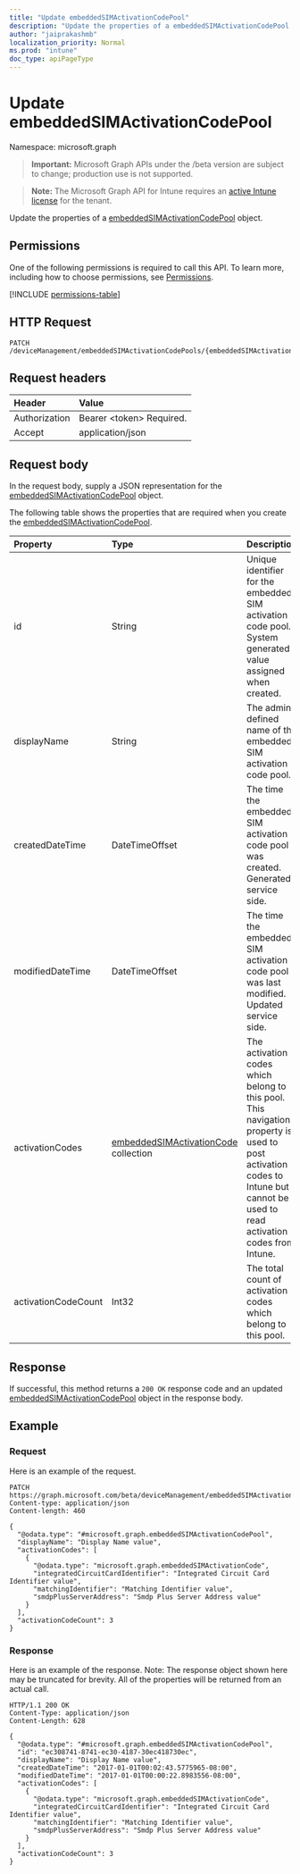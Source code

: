 ```yaml
---
title: "Update embeddedSIMActivationCodePool"
description: "Update the properties of a embeddedSIMActivationCodePool object."
author: "jaiprakashmb"
localization_priority: Normal
ms.prod: "intune"
doc_type: apiPageType
---
```


# Update embeddedSIMActivationCodePool

Namespace: microsoft.graph

> **Important:** Microsoft Graph APIs under the /beta version are subject to change; production use is not supported.

> **Note:** The Microsoft Graph API for Intune requires an [active Intune license](https://go.microsoft.com/fwlink/?linkid=839381) for the tenant.

Update the properties of a [embeddedSIMActivationCodePool](../resources/intune-esim-embeddedsimactivationcodepool.md) object.

## Permissions
One of the following permissions is required to call this API. To learn more, including how to choose permissions, see [Permissions](/graph/permissions-reference).

<!-- { "blockType": "permissions", "name": "intune_esim_embeddedsimactivationcodepool_update" } -->
[!INCLUDE [permissions-table](../includes/permissions/intune-esim-embeddedsimactivationcodepool-update-permissions.md)]

## HTTP Request
<!-- {
  "blockType": "ignored"
}
-->
``` http
PATCH /deviceManagement/embeddedSIMActivationCodePools/{embeddedSIMActivationCodePoolId}
```

## Request headers
|Header|Value|
|:---|:---|
|Authorization|Bearer &lt;token&gt; Required.|
|Accept|application/json|

## Request body
In the request body, supply a JSON representation for the [embeddedSIMActivationCodePool](../resources/intune-esim-embeddedsimactivationcodepool.md) object.

The following table shows the properties that are required when you create the [embeddedSIMActivationCodePool](../resources/intune-esim-embeddedsimactivationcodepool.md).

|Property|Type|Description|
|:---|:---|:---|
|id|String|Unique identifier for the embedded SIM activation code pool. System generated value assigned when created.|
|displayName|String|The admin defined name of the embedded SIM activation code pool.|
|createdDateTime|DateTimeOffset|The time the embedded SIM activation code pool was created. Generated service side.|
|modifiedDateTime|DateTimeOffset|The time the embedded SIM activation code pool was last modified. Updated service side.|
|activationCodes|[embeddedSIMActivationCode](../resources/intune-esim-embeddedsimactivationcode.md) collection|The activation codes which belong to this pool. This navigation property is used to post activation codes to Intune but cannot be used to read activation codes from Intune.|
|activationCodeCount|Int32|The total count of activation codes which belong to this pool.|



## Response
If successful, this method returns a `200 OK` response code and an updated [embeddedSIMActivationCodePool](../resources/intune-esim-embeddedsimactivationcodepool.md) object in the response body.

## Example

### Request
Here is an example of the request.
``` http
PATCH https://graph.microsoft.com/beta/deviceManagement/embeddedSIMActivationCodePools/{embeddedSIMActivationCodePoolId}
Content-type: application/json
Content-length: 460

{
  "@odata.type": "#microsoft.graph.embeddedSIMActivationCodePool",
  "displayName": "Display Name value",
  "activationCodes": [
    {
      "@odata.type": "microsoft.graph.embeddedSIMActivationCode",
      "integratedCircuitCardIdentifier": "Integrated Circuit Card Identifier value",
      "matchingIdentifier": "Matching Identifier value",
      "smdpPlusServerAddress": "Smdp Plus Server Address value"
    }
  ],
  "activationCodeCount": 3
}
```

### Response
Here is an example of the response. Note: The response object shown here may be truncated for brevity. All of the properties will be returned from an actual call.
``` http
HTTP/1.1 200 OK
Content-Type: application/json
Content-Length: 628

{
  "@odata.type": "#microsoft.graph.embeddedSIMActivationCodePool",
  "id": "ec308741-8741-ec30-4187-30ec418730ec",
  "displayName": "Display Name value",
  "createdDateTime": "2017-01-01T00:02:43.5775965-08:00",
  "modifiedDateTime": "2017-01-01T00:00:22.8983556-08:00",
  "activationCodes": [
    {
      "@odata.type": "microsoft.graph.embeddedSIMActivationCode",
      "integratedCircuitCardIdentifier": "Integrated Circuit Card Identifier value",
      "matchingIdentifier": "Matching Identifier value",
      "smdpPlusServerAddress": "Smdp Plus Server Address value"
    }
  ],
  "activationCodeCount": 3
}
```
